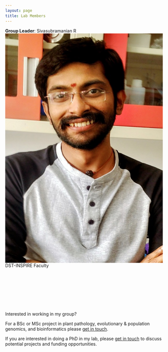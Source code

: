 ```yaml
---
layout: page
title: Lab Members
---
```



**Group Leader**:   Sivasubramanian R <img align="left" src="/img/Presentation1.jpg" />  
  DST-INSPIRE Faculty

&nbsp;

&nbsp;

&nbsp;

&nbsp;

Interested in working in my group? 

For a BSc or MSc project in plant pathology, evolutionary & population genomics, and bioinformatics please [get in touch](contact.md).

If you are interested in doing a PhD in my lab, please [get in touch](contact.md) to discuss potential projects and funding opportunities.

